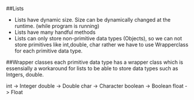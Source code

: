 ##Lists

- Lists have dynamic size. Size can be dynamically changed at the runtime. (while program is running)
- Lists have many handful methods
- Lists can only store non-primitive data types (Objects), so we can not store primitives like int,double, char
rather we have to use Wrapperclass for each primitive data type.


##Wrapper classes
each primitive data type has a wrapper class which is essensially a workaround for lists to be able to store
data types such as Intgers, double.

int -> Integer
double -> Double
char -> Character
boolean -> Boolean
float -> Float


